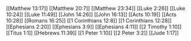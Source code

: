 [[Matthew 13:17]]
[[Matthew 20:7]]
[[Matthew 23:34]]
[[Luke 2:26]]
[[Luke 10:24]]
[[Luke 11:49]]
[[John 14:26]]
[[John 16:13]]
[[Acts 10:19]]
[[Acts 10:28]]
[[Romans 16:25]]
[[1 Corinthians 12:8]]
[[1 Corinthians 12:28]]
[[Ephesians 2:20]]
[[Ephesians 3:9]]
[[Ephesians 4:11]]
[[2 Timothy 1:10]]
[[Titus 1:1]]
[[Hebrews 11:39]]
[[1 Peter 1:10]]
[[2 Peter 3:2]]
[[Jude 1:17]]
